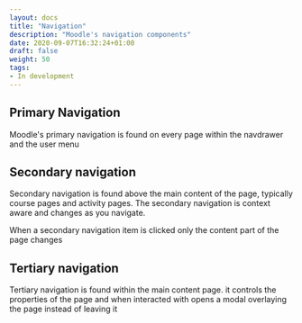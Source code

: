 ```yaml
---
layout: docs
title: "Navigation"
description: "Moodle's navigation components"
date: 2020-09-07T16:32:24+01:00
draft: false
weight: 50
tags:
- In development
---
```


## Primary Navigation

Moodle's primary navigation is found on every page within the navdrawer and the user menu


## Secondary navigation

Secondary navigation is found above the main content of the page, typically course pages and activity pages. The secondary navigation is context aware and changes as you navigate.

When a secondary navigation item is clicked only the content part of the page changes


## Tertiary navigation

Tertiary navigation is found within the main content page. it controls the properties of the page and when interacted with opens a modal overlaying the page instead of leaving it

